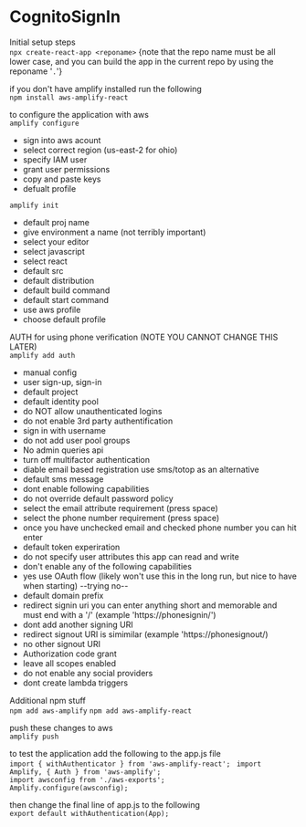 # CognitoSignIn
Initial setup steps  
```npx create-react-app <reponame>``` {note that the repo name must be all lower case, and you can build the app in the current repo by using the reponame '```.```'}  

if you don't have amplify installed run the following  
```npm install aws-amplify-react```  

to configure the application with aws  
```amplify configure```
- sign into aws acount
- select correct region (us-east-2 for ohio)
- specify IAM user
- grant user permissions
- copy and paste keys
- defualt profile

```amplify init```  
- default proj name
- give environment a name (not terribly important)
- select your editor
- select javascript
- select react  
- default src
- default distribution
- default build command
- default start command
- use aws profile
- choose default profile

AUTH for using phone verification (NOTE YOU CANNOT CHANGE THIS LATER)  
```amplify add auth```  
- manual config  
- user sign-up, sign-in  
- default project
- default identity pool
- do NOT allow unauthenticated logins  
- do not enable 3rd party authentification  
- sign in with username  
- do not add user pool groups
- No admin queries api
- turn off multifactor authentication  
- diable email based registration use sms/totop as an alternative  
- default sms message
- dont enable following capabilities
- do not override default password policy
- select the email attribute requirement (press space)
- select the phone number requirement (press space) 
- once you have unchecked email and checked phone number you can hit enter 
- default token experiration  
- do not specify user attributes this app can read and write  
- don't enable any of the following capabilities
- yes use OAuth flow (likely won't use this in the long run, but nice to have when starting) --trying no--
- default domain prefix
- redirect signin uri you can enter anything short and memorable and must end with a '/' (example 'https://phonesignin/')
- dont add another signing URI
- redirect signout URI is simimilar (example 'https://phonesignout/)
- no other signout URI
- Authorization code grant
- leave all scopes enabled  
- do not enable any social providers
- dont create lambda triggers

Additional npm stuff  
```npm add aws-amplify```
```npm add aws-amplify-react```


push these changes to aws  
```amplify push```

to test the application add the following to the app.js file   
```import { withAuthenticator } from 'aws-amplify-react'; ```
```import Amplify, { Auth } from 'aws-amplify';  ```  
```import awsconfig from './aws-exports';  ```  
```Amplify.configure(awsconfig);```

then change the final line of app.js to the following  
```export default withAuthentication(App);```